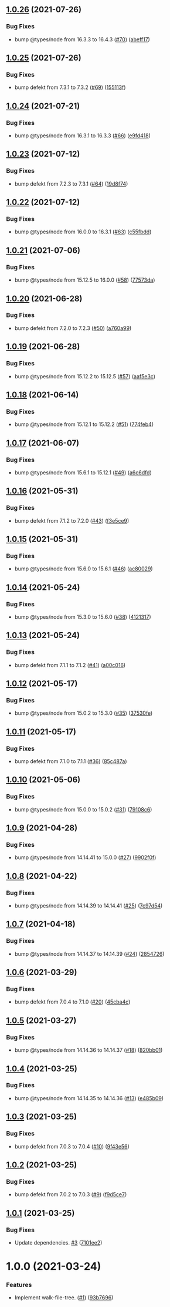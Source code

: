 ## [1.0.26](https://github.com/thenativeweb/walk-file-tree/compare/1.0.25...1.0.26) (2021-07-26)


### Bug Fixes

* bump @types/node from 16.3.3 to 16.4.3 ([#70](https://github.com/thenativeweb/walk-file-tree/issues/70)) ([abeff17](https://github.com/thenativeweb/walk-file-tree/commit/abeff171a364e38d08dded86f8ee30cbf385e507))

## [1.0.25](https://github.com/thenativeweb/walk-file-tree/compare/1.0.24...1.0.25) (2021-07-26)


### Bug Fixes

* bump defekt from 7.3.1 to 7.3.2 ([#69](https://github.com/thenativeweb/walk-file-tree/issues/69)) ([155113f](https://github.com/thenativeweb/walk-file-tree/commit/155113fe411a13e922677cd9f6fa34932aaa600f))

## [1.0.24](https://github.com/thenativeweb/walk-file-tree/compare/1.0.23...1.0.24) (2021-07-21)


### Bug Fixes

* bump @types/node from 16.3.1 to 16.3.3 ([#66](https://github.com/thenativeweb/walk-file-tree/issues/66)) ([e9fd418](https://github.com/thenativeweb/walk-file-tree/commit/e9fd41844fdd101e16765ee0c3b994cc2105fe60))

## [1.0.23](https://github.com/thenativeweb/walk-file-tree/compare/1.0.22...1.0.23) (2021-07-12)


### Bug Fixes

* bump defekt from 7.2.3 to 7.3.1 ([#64](https://github.com/thenativeweb/walk-file-tree/issues/64)) ([19d8f74](https://github.com/thenativeweb/walk-file-tree/commit/19d8f749afd523a053ede6c3f938e280ed5a412f))

## [1.0.22](https://github.com/thenativeweb/walk-file-tree/compare/1.0.21...1.0.22) (2021-07-12)


### Bug Fixes

* bump @types/node from 16.0.0 to 16.3.1 ([#63](https://github.com/thenativeweb/walk-file-tree/issues/63)) ([c55fbdd](https://github.com/thenativeweb/walk-file-tree/commit/c55fbddd972b5cdceb4bdcb24c82ce9b0fa79558))

## [1.0.21](https://github.com/thenativeweb/walk-file-tree/compare/1.0.20...1.0.21) (2021-07-06)


### Bug Fixes

* bump @types/node from 15.12.5 to 16.0.0 ([#58](https://github.com/thenativeweb/walk-file-tree/issues/58)) ([77573da](https://github.com/thenativeweb/walk-file-tree/commit/77573da00525b84e61f9c7dcecab6fb4f67952f7))

## [1.0.20](https://github.com/thenativeweb/walk-file-tree/compare/1.0.19...1.0.20) (2021-06-28)


### Bug Fixes

* bump defekt from 7.2.0 to 7.2.3 ([#50](https://github.com/thenativeweb/walk-file-tree/issues/50)) ([a760a99](https://github.com/thenativeweb/walk-file-tree/commit/a760a994b7320636af606d9dced1f1b6e4bb2b2d))

## [1.0.19](https://github.com/thenativeweb/walk-file-tree/compare/1.0.18...1.0.19) (2021-06-28)


### Bug Fixes

* bump @types/node from 15.12.2 to 15.12.5 ([#57](https://github.com/thenativeweb/walk-file-tree/issues/57)) ([aaf5e3c](https://github.com/thenativeweb/walk-file-tree/commit/aaf5e3cc5ce858ad227b342e0c6ab465f72c664c))

## [1.0.18](https://github.com/thenativeweb/walk-file-tree/compare/1.0.17...1.0.18) (2021-06-14)


### Bug Fixes

* bump @types/node from 15.12.1 to 15.12.2 ([#51](https://github.com/thenativeweb/walk-file-tree/issues/51)) ([774feb4](https://github.com/thenativeweb/walk-file-tree/commit/774feb441e36ea1a56427e07e74617853ee5e726))

## [1.0.17](https://github.com/thenativeweb/walk-file-tree/compare/1.0.16...1.0.17) (2021-06-07)


### Bug Fixes

* bump @types/node from 15.6.1 to 15.12.1 ([#49](https://github.com/thenativeweb/walk-file-tree/issues/49)) ([a6c6dfd](https://github.com/thenativeweb/walk-file-tree/commit/a6c6dfd91e3b9d0717d9e39e30abddabe63e184c))

## [1.0.16](https://github.com/thenativeweb/walk-file-tree/compare/1.0.15...1.0.16) (2021-05-31)


### Bug Fixes

* bump defekt from 7.1.2 to 7.2.0 ([#43](https://github.com/thenativeweb/walk-file-tree/issues/43)) ([f3e5ce9](https://github.com/thenativeweb/walk-file-tree/commit/f3e5ce972483106fe72749f69e06c87445a5cf1a))

## [1.0.15](https://github.com/thenativeweb/walk-file-tree/compare/1.0.14...1.0.15) (2021-05-31)


### Bug Fixes

* bump @types/node from 15.6.0 to 15.6.1 ([#46](https://github.com/thenativeweb/walk-file-tree/issues/46)) ([ac80029](https://github.com/thenativeweb/walk-file-tree/commit/ac800299271fd9f731a9a30e8bdec4ab4be2ab83))

## [1.0.14](https://github.com/thenativeweb/walk-file-tree/compare/1.0.13...1.0.14) (2021-05-24)


### Bug Fixes

* bump @types/node from 15.3.0 to 15.6.0 ([#38](https://github.com/thenativeweb/walk-file-tree/issues/38)) ([4121317](https://github.com/thenativeweb/walk-file-tree/commit/41213178049b9df97265161b30e2d4d85e8bdd83))

## [1.0.13](https://github.com/thenativeweb/walk-file-tree/compare/1.0.12...1.0.13) (2021-05-24)


### Bug Fixes

* bump defekt from 7.1.1 to 7.1.2 ([#41](https://github.com/thenativeweb/walk-file-tree/issues/41)) ([a00c016](https://github.com/thenativeweb/walk-file-tree/commit/a00c01677639000e796d770eb4f72aa068f29476))

## [1.0.12](https://github.com/thenativeweb/walk-file-tree/compare/1.0.11...1.0.12) (2021-05-17)


### Bug Fixes

* bump @types/node from 15.0.2 to 15.3.0 ([#35](https://github.com/thenativeweb/walk-file-tree/issues/35)) ([37530fe](https://github.com/thenativeweb/walk-file-tree/commit/37530fea70fd8ecaa863dcec73c1b1015f98adf6))

## [1.0.11](https://github.com/thenativeweb/walk-file-tree/compare/1.0.10...1.0.11) (2021-05-17)


### Bug Fixes

* bump defekt from 7.1.0 to 7.1.1 ([#36](https://github.com/thenativeweb/walk-file-tree/issues/36)) ([85c487a](https://github.com/thenativeweb/walk-file-tree/commit/85c487ab49e42fabe93e6fd068b2d6b9523603d3))

## [1.0.10](https://github.com/thenativeweb/walk-file-tree/compare/1.0.9...1.0.10) (2021-05-06)


### Bug Fixes

* bump @types/node from 15.0.0 to 15.0.2 ([#31](https://github.com/thenativeweb/walk-file-tree/issues/31)) ([79108c6](https://github.com/thenativeweb/walk-file-tree/commit/79108c600903d3d91c270280b99ae93de625f368))

## [1.0.9](https://github.com/thenativeweb/walk-file-tree/compare/1.0.8...1.0.9) (2021-04-28)


### Bug Fixes

* bump @types/node from 14.14.41 to 15.0.0 ([#27](https://github.com/thenativeweb/walk-file-tree/issues/27)) ([9902f0f](https://github.com/thenativeweb/walk-file-tree/commit/9902f0f12d6ece63e6154221d7329abdf112ee7c))

## [1.0.8](https://github.com/thenativeweb/walk-file-tree/compare/1.0.7...1.0.8) (2021-04-22)


### Bug Fixes

* bump @types/node from 14.14.39 to 14.14.41 ([#25](https://github.com/thenativeweb/walk-file-tree/issues/25)) ([7c97d54](https://github.com/thenativeweb/walk-file-tree/commit/7c97d545235a15e6363587fb4fa56a9b98a46c05))

## [1.0.7](https://github.com/thenativeweb/walk-file-tree/compare/1.0.6...1.0.7) (2021-04-18)


### Bug Fixes

* bump @types/node from 14.14.37 to 14.14.39 ([#24](https://github.com/thenativeweb/walk-file-tree/issues/24)) ([2854726](https://github.com/thenativeweb/walk-file-tree/commit/2854726bf1611c94416f160a7c76d57736c4577a))

## [1.0.6](https://github.com/thenativeweb/walk-file-tree/compare/1.0.5...1.0.6) (2021-03-29)


### Bug Fixes

* bump defekt from 7.0.4 to 7.1.0 ([#20](https://github.com/thenativeweb/walk-file-tree/issues/20)) ([45cba4c](https://github.com/thenativeweb/walk-file-tree/commit/45cba4c6ce74e942c62664b6ef0c2b142b2e48ed))

## [1.0.5](https://github.com/thenativeweb/walk-file-tree/compare/1.0.4...1.0.5) (2021-03-27)


### Bug Fixes

* bump @types/node from 14.14.36 to 14.14.37 ([#18](https://github.com/thenativeweb/walk-file-tree/issues/18)) ([820bb01](https://github.com/thenativeweb/walk-file-tree/commit/820bb017684e58edc1b8055069742332eabbe79f))

## [1.0.4](https://github.com/thenativeweb/walk-file-tree/compare/1.0.3...1.0.4) (2021-03-25)


### Bug Fixes

* bump @types/node from 14.14.35 to 14.14.36 ([#13](https://github.com/thenativeweb/walk-file-tree/issues/13)) ([e485b09](https://github.com/thenativeweb/walk-file-tree/commit/e485b09d525ec38086aee4b757dd3454dcbd8d32))

## [1.0.3](https://github.com/thenativeweb/walk-file-tree/compare/1.0.2...1.0.3) (2021-03-25)


### Bug Fixes

* bump defekt from 7.0.3 to 7.0.4 ([#10](https://github.com/thenativeweb/walk-file-tree/issues/10)) ([9f43e56](https://github.com/thenativeweb/walk-file-tree/commit/9f43e56bbea4793109d58915b1d21f8188460243))

## [1.0.2](https://github.com/thenativeweb/walk-file-tree/compare/1.0.1...1.0.2) (2021-03-25)


### Bug Fixes

* bump defekt from 7.0.2 to 7.0.3 ([#9](https://github.com/thenativeweb/walk-file-tree/issues/9)) ([f9d5ce7](https://github.com/thenativeweb/walk-file-tree/commit/f9d5ce77a2f23685b10224452b3f411e2ce4a02d))

## [1.0.1](https://github.com/thenativeweb/walk-file-tree/compare/1.0.0...1.0.1) (2021-03-25)


### Bug Fixes

* Update dependencies. [#3](https://github.com/thenativeweb/walk-file-tree/issues/3) ([7101ee2](https://github.com/thenativeweb/walk-file-tree/commit/7101ee21739679aaeb13aa944e1c2cd9121d7a4c))

# 1.0.0 (2021-03-24)


### Features

* Implement walk-file-tree. ([#1](https://github.com/thenativeweb/walk-file-tree/issues/1)) ([93b7696](https://github.com/thenativeweb/walk-file-tree/commit/93b76969170874fc337588738c4e9a5f33603af9))
